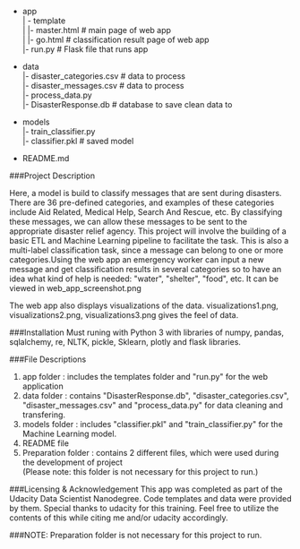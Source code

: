 - app<br>
| - template<br>
| |- master.html  # main page of web app<br>
| |- go.html  # classification result page of web app<br>
|- run.py  # Flask file that runs app<br>

- data<br>
|- disaster_categories.csv  # data to process <br>
|- disaster_messages.csv  # data to process<br>
|- process_data.py<br>
|- DisasterResponse.db   # database to save clean data to<br>

- models<br>
|- train_classifier.py<br>
|- classifier.pkl  # saved model <br>

- README.md<br>

###Project Description

Here, a model is build to classify messages that are sent during disasters. There are 36 pre-defined categories, and examples of these categories include Aid Related, Medical Help, Search And Rescue, etc. By classifying these messages, we can allow these messages to be sent to the appropriate disaster relief agency. This project will involve the building of a basic ETL and Machine Learning pipeline to facilitate the task. This is also a multi-label classification task, since a message can belong to one or more categories.Using the web app an emergency worker can input a new message and get classification results in several categories so to have an idea what kind of help is needed: "water", "shelter", "food", etc.
It can be viewed in web_app_screenshot.png<br>

The web app also displays visualizations of the data.
visualizations1.png, visualizations2.png, visualizations3.png gives the feel of data.<br>

###Installation
Must runing with Python 3 with libraries of numpy, pandas, sqlalchemy, re, NLTK, pickle, Sklearn, plotly and flask libraries.<br>

###File Descriptions
1. app folder : includes the templates folder and "run.py" for the web application<br>
2. data folder : contains "DisasterResponse.db", "disaster_categories.csv", "disaster_messages.csv" and "process_data.py" for data cleaning and transfering.
3. models folder : includes "classifier.pkl" and "train_classifier.py" for the Machine Learning model.<br>
4. README file<br>
5. Preparation folder : contains 2 different files, which were used during the development of project <br>(Please note: this folder is not necessary for this project to run.)<br>

###Licensing & Acknowledgement
This app was completed as part of the Udacity Data Scientist Nanodegree. Code templates and data were provided by them. Special thanks to udacity for this training. Feel free to utilize the contents of this while citing me and/or udacity accordingly.<br>

###NOTE: Preparation folder is not necessary for this project to run.
